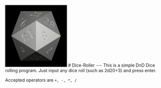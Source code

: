 <img src="https://raw.githubusercontent.com/Coolestcon/Dice-Roller/6aabd902fe72ec4155da75d9ec70613e82defad8/dice.gif" alt="dice gif" width="200" height="200"/>
# Dice-Roller
---
This is a simple DnD Dice rolling program. Just input any dice roll (such as 2d20+3) and press enter.

Accepted operators are `+, -, *, /`
